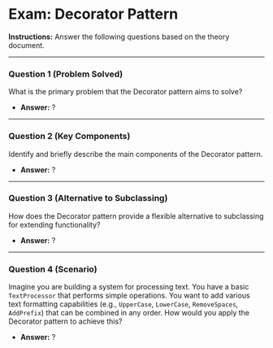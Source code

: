 
# Exam: Decorator Pattern

**Instructions:** Answer the following questions based on the theory document.

---

### Question 1 (Problem Solved)

What is the primary problem that the Decorator pattern aims to solve?

- **Answer:** ?

---

### Question 2 (Key Components)

Identify and briefly describe the main components of the Decorator pattern.

- **Answer:** ?

---

### Question 3 (Alternative to Subclassing)

How does the Decorator pattern provide a flexible alternative to subclassing for extending functionality?

- **Answer:** ?

---

### Question 4 (Scenario)

Imagine you are building a system for processing text. You have a basic `TextProcessor` that performs simple operations. You want to add various text formatting capabilities (e.g., `UpperCase`, `LowerCase`, `RemoveSpaces`, `AddPrefix`) that can be combined in any order. How would you apply the Decorator pattern to achieve this?

- **Answer:** ?

